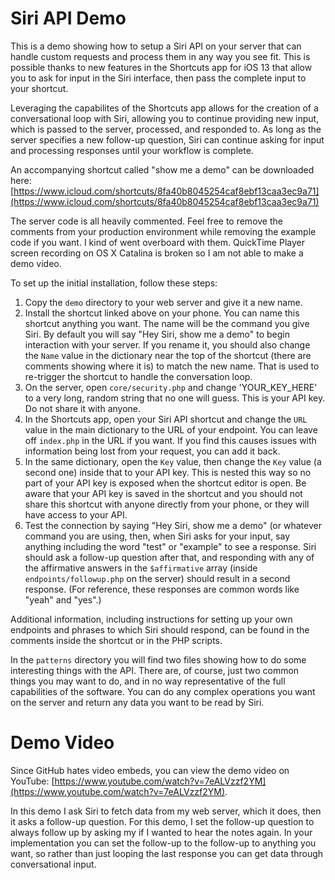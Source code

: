 # Siri API Demo

This is a demo showing how to setup a Siri API on your server that can handle custom requests and process them in any way you see fit. This is possible thanks to new features in the Shortcuts app for iOS 13 that allow you to ask for input in the Siri interface, then pass the complete input to your shortcut.

Leveraging the capabilites of the Shortcuts app allows for the creation of a conversational loop with Siri, allowing you to continue providing new input, which is passed to the server, processed, and responded to. As long as the server specifies a new follow-up question, Siri can continue asking for input and processing responses until your workflow is complete.

An accompanying shortcut called "show me a demo" can be downloaded here: [https://www.icloud.com/shortcuts/8fa40b8045254caf8ebf13caa3ec9a71](https://www.icloud.com/shortcuts/8fa40b8045254caf8ebf13caa3ec9a71)

The server code is all heavily commented. Feel free to remove the comments from your production environment while removing the example code if you want. I kind of went overboard with them. QuickTime Player screen recording on OS X Catalina is broken so I am not able to make a demo video.

To set up the initial installation, follow these steps:

1. Copy the `demo` directory to your web server and give it a new name.
2. Install the shortcut linked above on your phone. You can name this shortcut anything you want. The name will be the command you give Siri. By default you will say "Hey Siri, show me a demo" to begin interaction with your server. If you rename it, you should also change the `Name` value in the dictionary near the top of the shortcut (there are comments showing where it is) to match the new name. That is used to re-trigger the shortcut to handle the conversation loop.
3. On the server, open `core/security.php` and change 'YOUR_KEY_HERE' to a very long, random string that no one will guess. This is your API key. Do not share it with anyone.
4. In the Shortcuts app, open your Siri API shortcut and change the `URL` value in the main dictionary to the URL of your endpoint. You can leave off `index.php` in the URL if you want. If you find this causes issues with information being lost from your request, you can add it back.
5. In the same dictionary, open the `Key` value, then change the `Key` value (a second one) inside that to your API key. This is nested this way so no part of your API key is exposed when the shortcut editor is open. Be aware that your API key is saved in the shortcut and you should not share this shortcut with anyone directly from your phone, or they will have access to your API.
6. Test the connection by saying "Hey Siri, show me a demo" (or whatever command you are using, then, when Siri asks for your input, say anything including the word "test" or "example" to see a response. Siri should ask a follow-up question after that, and responding with any of the affirmative answers in the `$affirmative` array (inside `endpoints/followup.php` on the server) should result in a second response. (For reference, these responses are common words like "yeah" and "yes".)

Additional information, including instructions for setting up your own endpoints and phrases to which Siri should respond, can be found in the comments inside the shortcut or in the PHP scripts.

In the `patterns` directory you will find two files showing how to do some interesting things with the API. There are, of course, just two common things you may want to do, and in no way representative of the full capabilities of the software. You can do any complex operations you want on the server and return any data you want to be read by Siri.

# Demo Video
Since GitHub hates video embeds, you can view the demo video on YouTube: [https://www.youtube.com/watch?v=7eALVzzf2YM](https://www.youtube.com/watch?v=7eALVzzf2YM).

In this demo I ask Siri to fetch data from my web server, which it does, then it asks a follow-up question. For this demo, I set the follow-up question to always follow up by asking my if I wanted to hear the notes again. In your implementation you can set the follow-up to the follow-up to anything you want, so rather than just looping the last response you can get data through conversational input.
